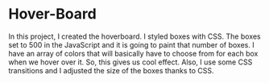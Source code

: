 # Hover-Board
In this project, I created the hoverboard. I styled boxes with CSS. The boxes set to 500 in the JavaScript and it is going to paint that number of boxes. I have an array of colors that will basically have to choose from for each box when we hover over it. So, this gives us cool effect. Also, I use some CSS transitions and I adjusted the size of the boxes thanks to CSS.
